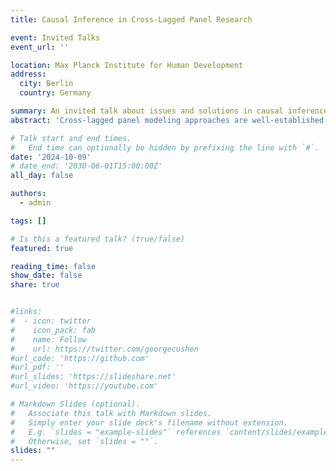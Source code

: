 ```yaml
---
title: Causal Inference in Cross-Lagged Panel Research

event: Invited Talks
event_url: ''

location: Max Planck Institute for Human Development
address:
  city: Berlin
  country: Germany

summary: An invited talk about issues and solutions in causal inference in cross-lagged panel research at the Max Planck Institute for Human Development.
abstract: 'Cross-lagged panel modeling approaches are well-established in psychological research for investigating of causal relations between variables over time using panel data. However, critics of this practice in the causal inference literature state that SEM models depend heavily on parametric assumptions; since these are likely to be violated---at least to some degree---in practice, they argue that SEM models are prone to bias when used for causal inference. Obviously, this claim should raise concerns, but disciplinary differences hinders SEM users to appreciate the arguments, concerns, and alternative modeling approaches that are put forward by critics in fields like epidemiology and biostatistics. To address this issue, this presentation introduces the phases of the potential outcomes approach to causal inference, discusses the assumptions that are made throughout the causal inference process, and discusses reasons why cross-lagged panel modeling approaches might be best avoided when the goal is investigate a causal research question. '

# Talk start and end times.
#   End time can optionally be hidden by prefixing the line with `#`.
date: '2024-10-09'
# date_end: '2030-06-01T15:00:00Z'
all_day: false

authors:
  - admin

tags: []

# Is this a featured talk? (true/false)
featured: true

reading_time: false
show_date: false
share: true


#links:
#  - icon: twitter
#    icon_pack: fab
#    name: Follow
#    url: https://twitter.com/georgecushen
#url_code: 'https://github.com'
#url_pdf: ''
#url_slides: 'https://slideshare.net'
#url_video: 'https://youtube.com'

# Markdown Slides (optional).
#   Associate this talk with Markdown slides.
#   Simply enter your slide deck's filename without extension.
#   E.g. `slides = "example-slides"` references `content/slides/example-slides.md`.
#   Otherwise, set `slides = ""`.
slides: ""
---
```

